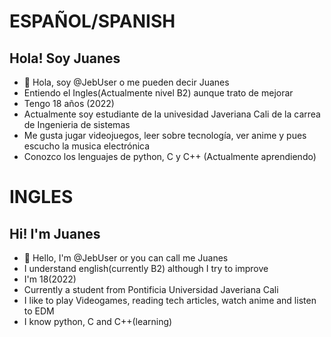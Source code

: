 # ESPAÑOL/SPANISH
## Hola! Soy Juanes
- 👋 Hola, soy @JebUser o me pueden decir Juanes
- Entiendo el Ingles(Actualmente nivel B2) aunque trato de mejorar
- Tengo 18 años (2022)
- Actualmente soy estudiante de la univesidad Javeriana Cali de la carrea de Ingenieria de sistemas
- Me gusta jugar videojuegos, leer sobre tecnología, ver anime y pues escucho la musica electrónica
- Conozco los lenguajes de python, C y C++ (Actualmente aprendiendo)

# INGLES
## Hi! I'm Juanes
- 👋 Hello, I'm @JebUser or you can call me Juanes
- I understand english(currently B2) although I try to improve
- I'm 18(2022)
- Currently a student from Pontificia Universidad Javeriana Cali
- I like to play Videogames, reading tech articles, watch anime and listen to EDM
- I know python, C and C++(learning)

<!---
JebUser/JebUser is a ✨ special ✨ repository because its `README.md` (this file) appears on your GitHub profile.
You can click the Preview link to take a look at your changes.
--->
